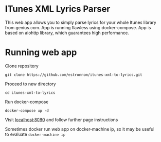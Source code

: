 # ITunes XML Lyrics Parser

This web app allows you to simply parse lyrics for your whole Itunes library from genius.com.
App is running flawless using docker-compose. App is based on aiohttp library, which guarantees high performance.

# Running web app
Clone repository

`git clone https://github.com/estronnom/itunes-xml-to-lyrics.git`

Proceed to new directory

`cd itunes-xml-to-lyrics`

Run docker-compose

`docker-compose up -d`

Visit [localhost:8080](localhost:8080) and follow further page instructions

Sometimes docker run web app on docker-machine ip, so it may be useful to evaluate
`docker-machine ip`
